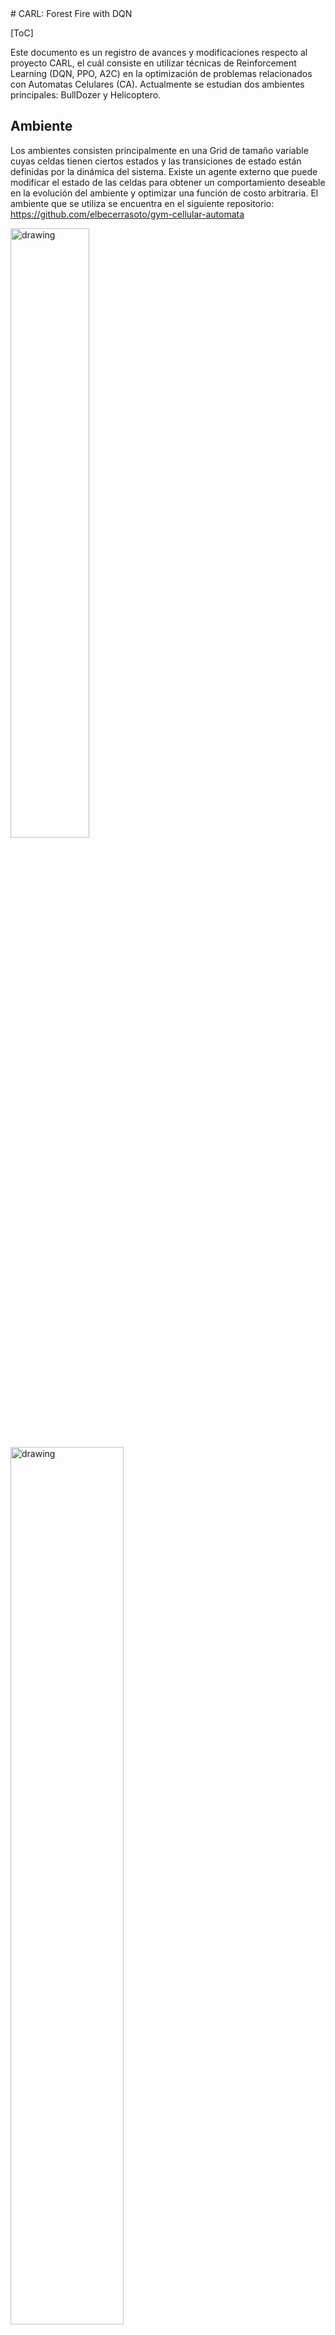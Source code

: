 <!DOCTYPE html>
<html>
  <head>
    <meta charset="UTF-8">
    <!-- MathJax -->
    <script type="text/javascript"
      src="https://cdnjs.cloudflare.com/ajax/libs/mathjax/2.7.3/MathJax.js?config=TeX-AMS-MML_HTMLorMML">
    </script>
  </head>

  <body>
 # CARL: Forest Fire with DQN

[ToC]

Este documento es un registro de avances y modificaciones respecto al proyecto CARL, el cuál consiste en utilizar técnicas de Reinforcement Learning (DQN, PPO, A2C) en la optimización de problemas relacionados con Automatas Celulares (CA). Actualmente se estudian dos ambientes principales: BullDozer y Helicoptero.

## Ambiente

Los ambientes consisten principalmente en una Grid de tamaño variable cuyas celdas tienen ciertos estados y las transiciones de estado están definidas por la dinámica del sistema. Existe un agente externo que puede modificar el estado de las celdas para obtener un comportamiento deseable en la evolución del ambiente y optimizar una función de costo arbitraria. El ambiente que se utiliza se encuentra en el siguiente repositorio: https://github.com/elbecerrasoto/gym-cellular-automata


<img src="https://i.imgur.com/QzV4Jxs.png" alt="drawing" width="50%"/>

<img src="https://i.imgur.com/gZnLBQw.png" alt="drawing" width="60%"/>

La Grid es cuadrada y los experimentos se llevan a cabo con tres tipos de celdas: celdas con fuego (fire cells), celdas de árbol (tree cells) y celdas quemadas (burned cells).

Los agentes tienen ciertas acciones restringidas a su tipo y la posición en la que se encuentren, cada acción gasta unidades de tiempo. El ambiente tiene untiempo de actualización, cuando el tiempo se agota, se realizan los cálculos de transición de celdas en toda la Grid.

- El helicóptero sólo puede moverse y apagar celdas de fuego.
- El Bulldozer puede moverse y cortar árboles.

El Autómata Celular trata de emular el esparcimiento de un incendio en un área boscosa, y necesitamos crear estrategias para nuestro agente que eviten el mayor número de árboles quemados. Dichas estrategias o políticas serán generadas por métodos de Reinforcement Learning como DQN, PPO y A2C.



## Deep Q-Networks (DQN)

https://www.cs.toronto.edu/~vmnih/docs/dqn.pdf

Gracias a que la información de nuestro ambiente y agente está codificada en una grid cuyas celdas y posición influyen en los features principales del problema, podemos hacer uso de DQN utilizando redes convolucionales para capturar la información espacial del autómata celular.

Consideramos tareas en las que nuestro agente actúa sobre nuestro ambiente $E$ en cada paso de tiempo y se genera una secuencia de acciones-observaciones-recompensas. Nuestro agente sólo observa el estado general de nuestro ambiente (estado de todas las celdas de la grid y posición del agente), a dicho estado lo llamaremos $x_t \in R^d$. Al realizar una acción sobre $E$ recibimos una recompensa $r_t$. Esta recompensa depende de la secuencia de acciones y puede verse reflejada hasta mucho tiempo en el futuro.

A diferencia de la configuración que se usa normalmente al resolver juegos de Atari, en esta propuesta conocemos la informaciòn interna del sistema como para considerar esta tarea MDP, pero para fines prácticos y aprovechar los beneficios de la generalización sólo brindaremos el estado de la grid y del agente (dejando de lado el tiempo de actualización y la velocidad del viento) convirtiendo a ésta tarea en un POMPD. Otra diferencia es que en experimentos iniciales no utilizamos un stack de transiciones como en el artículo original.




### Double DQN (DDQN)
This is A test

### Prioritized Experience Replay


### Dueling Q-Networks

  </body>
</html>

